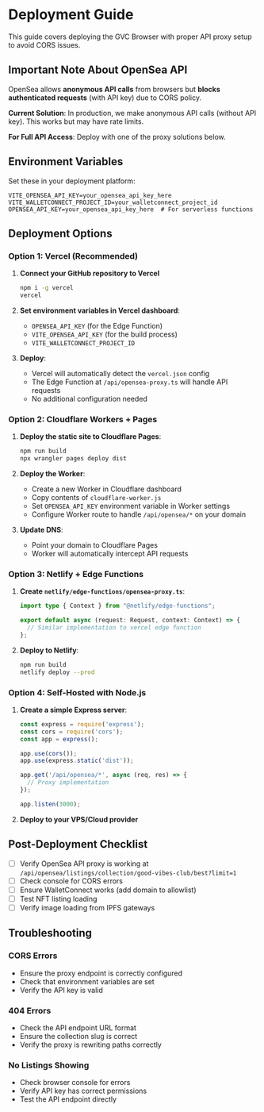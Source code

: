 # Deployment Guide

This guide covers deploying the GVC Browser with proper API proxy setup to avoid CORS issues.

## Important Note About OpenSea API

OpenSea allows **anonymous API calls** from browsers but **blocks authenticated requests** (with API key) due to CORS policy. 

**Current Solution**: In production, we make anonymous API calls (without API key). This works but may have rate limits.

**For Full API Access**: Deploy with one of the proxy solutions below.

## Environment Variables

Set these in your deployment platform:

```env
VITE_OPENSEA_API_KEY=your_opensea_api_key_here
VITE_WALLETCONNECT_PROJECT_ID=your_walletconnect_project_id
OPENSEA_API_KEY=your_opensea_api_key_here  # For serverless functions
```

## Deployment Options

### Option 1: Vercel (Recommended)

1. **Connect your GitHub repository to Vercel**
   ```bash
   npm i -g vercel
   vercel
   ```

2. **Set environment variables in Vercel dashboard**:
   - `OPENSEA_API_KEY` (for the Edge Function)
   - `VITE_OPENSEA_API_KEY` (for the build process)
   - `VITE_WALLETCONNECT_PROJECT_ID`

3. **Deploy**:
   - Vercel will automatically detect the `vercel.json` config
   - The Edge Function at `/api/opensea-proxy.ts` will handle API requests
   - No additional configuration needed

### Option 2: Cloudflare Workers + Pages

1. **Deploy the static site to Cloudflare Pages**:
   ```bash
   npm run build
   npx wrangler pages deploy dist
   ```

2. **Deploy the Worker**:
   - Create a new Worker in Cloudflare dashboard
   - Copy contents of `cloudflare-worker.js`
   - Set `OPENSEA_API_KEY` environment variable in Worker settings
   - Configure Worker route to handle `/api/opensea/*` on your domain

3. **Update DNS**:
   - Point your domain to Cloudflare Pages
   - Worker will automatically intercept API requests

### Option 3: Netlify + Edge Functions

1. **Create `netlify/edge-functions/opensea-proxy.ts`**:
   ```typescript
   import type { Context } from "@netlify/edge-functions";

   export default async (request: Request, context: Context) => {
     // Similar implementation to vercel edge function
   };
   ```

2. **Deploy to Netlify**:
   ```bash
   npm run build
   netlify deploy --prod
   ```

### Option 4: Self-Hosted with Node.js

1. **Create a simple Express server**:
   ```javascript
   const express = require('express');
   const cors = require('cors');
   const app = express();

   app.use(cors());
   app.use(express.static('dist'));

   app.get('/api/opensea/*', async (req, res) => {
     // Proxy implementation
   });

   app.listen(3000);
   ```

2. **Deploy to your VPS/Cloud provider**

## Post-Deployment Checklist

- [ ] Verify OpenSea API proxy is working at `/api/opensea/listings/collection/good-vibes-club/best?limit=1`
- [ ] Check console for CORS errors
- [ ] Ensure WalletConnect works (add domain to allowlist)
- [ ] Test NFT listing loading
- [ ] Verify image loading from IPFS gateways

## Troubleshooting

### CORS Errors
- Ensure the proxy endpoint is correctly configured
- Check that environment variables are set
- Verify the API key is valid

### 404 Errors
- Check the API endpoint URL format
- Ensure the collection slug is correct
- Verify the proxy is rewriting paths correctly

### No Listings Showing
- Check browser console for errors
- Verify API key has correct permissions
- Test the API endpoint directly